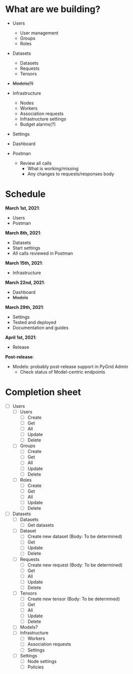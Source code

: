 # What are we building?

- Users
  - User management
  - Groups
  - Roles
- Datasets
  - Datasets
  - Requests
  - Tensors
- ~~Models(?)~~
- Infrastructure
  - Nodes
  - Workers
  - Association requests
  - Infrastructure settings
  - Budget alarms(?)
- Settings
- Dashboard

- Postman
  - Review all calls
    - What is working/missing
    - Any changes to requests/responses body

# Schedule

**March 1st, 2021**:

- Users
- Postman

**March 8th, 2021**:

- Datasets
- Start settings
- All calls reviewed in Postman

**March 15th, 2021**:

- Infrastructure

**March 22nd, 2021**:

- Dashboard
- ~~Models~~

**March 29th, 2021**:

- Settings
- Tested and deployed
- Documentation and guides

**April 1st, 2021**:

- Release

**Post-release**:

- Models: probably post-release support in PyGrid Admin
  - Check status of Model-centric endpoints

# Completion sheet

- [ ] Users
  - [ ] Users
    - [ ] Create
    - [ ] Get
    - [ ] All
    - [ ] Update
    - [ ] Delete
  - [ ] Groups
    - [ ] Create
    - [ ] Get
    - [ ] All
    - [ ] Update
    - [ ] Delete
  - [ ] Roles
    - [ ] Create
    - [ ] Get
    - [ ] All
    - [ ] Update
    - [ ] Delete
- [ ] Datasets
  - [ ] Datasets
    - [ ] Get datasets
  - [ ] Dataset
    - [ ] Create new dataset (Body: To be determined)
    - [ ] Get
    - [ ] Update
    - [ ] Delete
  - [ ] Requests
    - [ ] Create new request (Body: To be determined)
    - [ ] Get
    - [ ] All
    - [ ] Update
    - [ ] Delete
  - [ ] Tensors
    - [ ] Create new tensor (Body: To be determined)
    - [ ] Get
    - [ ] All
    - [ ] Update
    - [ ] Delete
  - [ ] Models?
  - [ ] Infrastructure
    - [ ] Workers
    - [ ] Association requests
    - [ ] Settings
  - [ ] Settings
    - [ ] Node settings
    - [ ] Policies
